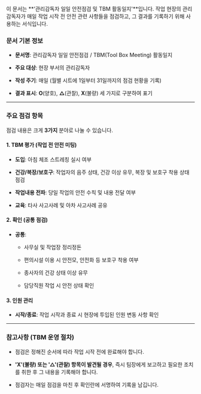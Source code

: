 이 문서는 **'관리감독자 일일 안전점검 및 TBM 활동일지'**입니다. 작업 현장의 관리감독자가 매일 작업 시작 전 안전 관련 사항들을 점검하고, 그 결과를 기록하기 위해 사용하는 서식입니다.

### **문서 기본 정보**

- **문서명**: 관리감독자 일일 안전점검 / TBM(Tool Box Meeting) 활동일지
    
- **주요 대상**: 현장 부서의 관리감독자
    
- **작성 주기**: 매일 (월별 시트에 1일부터 31일까지의 점검 현황을 기록)
    
- **결과 표시**: **O**(양호), **△**(관찰), **X**(불량) 세 가지로 구분하여 표기
    

---

### **주요 점검 항목**

점검 내용은 크게 **3가지** 분야로 나눌 수 있습니다.

#### **1. TBM 평가 (작업 전 안전 미팅)**

- **도입**: 아침 체조 스트레칭 실시 여부
    
- **건강/복장/보호구**: 작업자의 음주 상태, 건강 이상 유무, 복장 및 보호구 착용 상태 점검
    
- **작업내용 전파**: 당일 작업의 안전 수칙 및 내용 전달 여부
    
- **교육**: 타사 사고사례 및 아차 사고사례 공유
    

#### **2. 확인 (공통 점검)**

- **공통**:
    
    - 사무실 및 작업장 정리정돈
        
    - 편의시설 이용 시 안전모, 안전화 등 보호구 착용 여부
        
    - 종사자의 건강 상태 이상 유무
        
    - 담당직원 작업 시 안전 상태 확인
        

#### **3. 인원 관리**

- **시작/종료**: 작업 시작과 종료 시 현장에 투입된 인원 변동 사항 확인
    

---

### **참고사항 (TBM 운영 절차)**

- 점검은 정해진 순서에 따라 작업 시작 전에 완료해야 합니다.
    
- **'X'(불량) 또는 '△'(관찰) 항목이 발견될 경우**, 즉시 팀장에게 보고하고 필요한 조치를 취한 후 그 내용을 기록해야 합니다.
    
- 점검자는 매일 점검을 마친 후 확인란에 서명하여 기록을 남깁니다.